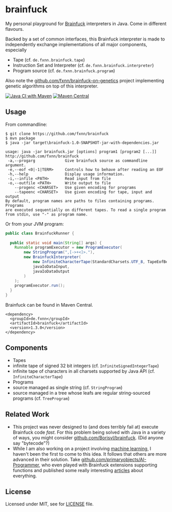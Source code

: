 # brainfuck
My personal playground for [Brainfuck](http://en.wikipedia.org/Brainfuck) interpreters in Java. Come in different flavours.

Backed by a set of common interfaces, this Brainfuck interpreter is made to independently exchange implementations of all major components, especially

* Tape (cf. `de.fxnn.brainfuck.tape`)
* Instruction Set and Interpreter (cf. `de.fxnn.brainfuck.interpreter`)
* Program source (cf. `de.fxnn.brainfuck.program`)

Also note the [github.com/fxnn/brainfuck-on-genetics](https://github.com/fxnn/brainfuck-on-genetics) project implementing genetic algorithms on top of this interpreter.

[![Java CI with Maven](https://github.com/fxnn/brainfuck/actions/workflows/maven.yml/badge.svg)](https://github.com/fxnn/brainfuck/actions/workflows/maven.yml)
[![Maven Central](https://maven-badges.herokuapp.com/maven-central/de.fxnn/brainfuck/badge.svg)](https://maven-badges.herokuapp.com/maven-central/de.fxnn/brainfuck)

## Usage

From commandline:

```
$ git clone https://github.com/fxnn/brainfuck
$ mvn package
$ java -jar target\brainfuck-1.0-SNAPSHOT-jar-with-dependencies.jar

usage: java -jar brainfuck.jar [options] program1 [program2 [...]]
http://github.com/fxnn/brainfuck
 -a,--progarg             Give brainfuck source as commandline argument.
 -e,--eof <0|-1|TERM>     Controls how to behave after reading an EOF
 -h,--help                Display usage information.
 -i,--infile <PATH>       Read input from file
 -o,--outfile <PATH>      Write output to file
    --progenc <CHARSET>   Use given encoding for programs
    --tapeenc <CHARSET>   Use given encoding for tape, input and output
By default, program names are paths to files containing programs. Programs
are executed sequentially on different tapes. To read a single program
from stdin, use "-" as program name.
```

Or from your JVM program:

```java
public class BrainfuckRunner {
  
  public static void main(String[] args) {
    Runnable programExecutor = new ProgramExecutor(
        new StringProgram(",[->+<]>."),
        new BrainfuckInterpreter(
            new InfiniteCharacterTape(StandardCharsets.UTF_8, TapeEofBehaviour.READS_ZERO),
            javaIoDataInput,
            javaIoDataOutput
        )
    );
    programExecutor.run();
  }
}
```

Brainfuck can be found in Maven Central.

```
<dependency>
  <groupId>de.fxnn</groupId>
  <artifactId>brainfuck</artifactId>
  <version>1.3.0</version>
</dependency>
```

## Components

* Tapes
 * infinite tape of signed 32 bit integers (cf. `InfiniteSignedIntegerTape`)
 * infinite tape of characters in all charsets supported by Java API (cf. `InfiniteCharacterTape`)
* Programs
 * source managed as single string (cf. `StringProgram`)
 * source managed in a tree whose leafs are regular string-sourced programs (cf. `TreeProgram`)

## Related Work

* This project was never designed to (and does terribly fail at) execute Brainfuck code _fast_. For this problem being solved with Java in a variety of ways, you might consider [github.com/Borisvl/brainfuck](https://github.com/Borisvl/brainfuck). (Did anyone say "bytecode"?)
* While I am also working on a project involving [machine learning](https://github.com/fxnn/brainfuck-on-genetics), I haven't been the first to come to this idea. It follows that others are more advanced in their solution. Take [github.com/primaryobjects/AI-Programmer](https://github.com/primaryobjects/AI-Programmer), who even played with Brainfuck extensions supporting functions and published some really interesting [articles](http://www.primaryobjects.com/CMS/Article149) about everything.

## License

Licensed under MIT, see for [LICENSE](LICENSE) file.
